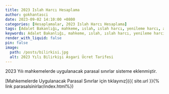 ```yaml
---
title: 2023 Islah Harcı Hesaplama
author: gokhantasci
date: 2023-09-02 14:10:00 +0800
categories: [Hesaplamalar, 2023 Islah Harcı Hesaplama]
tags: [Adalet Bakanlığı, mahkeme, ıslah, ıslah harcı, yenileme harcı, adliyeci]
keywords: Adalet Bakanlığı, mahkeme, ıslah, ıslah harcı, yenileme harcı, 2023, adliyeci
render_with_liquid: false
pin: false
image:
  path: /posts/bilirkisi.jpg
  alt: 2023 Yılı Bilirkişi Asgari Ücret Tarifesi
---
```


2023 Yılı mahkemelerde uygulanacak parasal sınırlar sisteme eklenmiştir. 


[Mahkemelerde Uygulanacak Parasal Sınırlar için tıklayınız]({{ site.url }}{% link parasalsinirlar/index.html%})